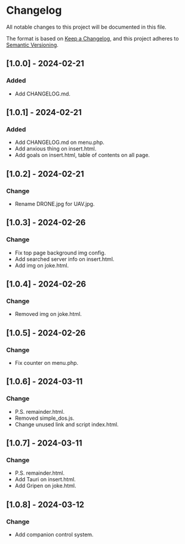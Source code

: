 # Changelog

All notable changes to this project will be documented in this file.

The format is based on [Keep a Changelog](https://keepachangelog.com/en/1.1.0/),
and this project adheres to [Semantic Versioning](https://semver.org/spec/v2.0.0.html).

## [1.0.0] - 2024-02-21

### Added

- Add CHANGELOG.md.

## [1.0.1] - 2024-02-21

### Added

- Add CHANGELOG.md on menu.php.
- Add anxious thing on insert.html.
- Add goals on insert.html, table of contents on all page.

## [1.0.2] - 2024-02-21

### Change

- Rename DRONE.jpg for UAV.jpg.

## [1.0.3] - 2024-02-26

### Change

- Fix top page background img config.
- Add searched server info on insert.html.
- Add img on joke.html.

## [1.0.4] - 2024-02-26

### Change

- Removed img on joke.html.

## [1.0.5] - 2024-02-26

### Change

 - Fix counter on menu.php.

## [1.0.6] - 2024-03-11

### Change

 - P.S. remainder.html.
 - Removed simple_dos.js.
 - Change unused link and script index.html.

## [1.0.7] - 2024-03-11

### Change

 - P.S. remainder.html.
 - Add Tauri on insert.html.
 - Add Gripen on joke.html.

## [1.0.8] - 2024-03-12

### Change

 - Add companion control system.
